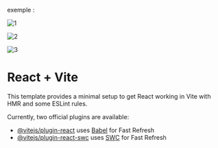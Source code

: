 exemple :

![1](https://github.com/fk-crafter/100days-of-code/assets/127132293/1199bbf8-6d73-4b4a-aa59-edfa9f5e2a96)

![2](https://github.com/fk-crafter/100days-of-code/assets/127132293/7a3ec39b-0f14-444b-85e6-73e04ae116aa)

![3](https://github.com/fk-crafter/100days-of-code/assets/127132293/b7f5e646-a207-42e3-9cc8-60207fece858)

# React + Vite

This template provides a minimal setup to get React working in Vite with HMR and some ESLint rules.

Currently, two official plugins are available:

- [@vitejs/plugin-react](https://github.com/vitejs/vite-plugin-react/blob/main/packages/plugin-react/README.md) uses [Babel](https://babeljs.io/) for Fast Refresh
- [@vitejs/plugin-react-swc](https://github.com/vitejs/vite-plugin-react-swc) uses [SWC](https://swc.rs/) for Fast Refresh
